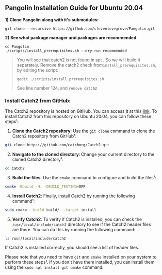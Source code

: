 ## Pangolin Installation Guide for Ubuntu 20.04
**1) Clone Pangolin along with it's submodules:**
```
git clone --recursive https://github.com/stevenlovegrove/Pangolin.git
```
**2) See what package manager and packages are recommended**
```
cd Pangolin
./scripts/install_prerequisites.sh --dry-run recommended
```
> You will see that catch2 is not found in apt . So we will build it separately.
> Remove the catch2 check from``install_prerequisites.sh``, by editing the script:
> ```
> gedit ./scripts/install_prerequisites.sh
> ```
> See line number 124, and ``remove catch2``

### Install Catch2 from GitHub:
The Catch2 repository is hosted on GitHub. You can access it at this [link](^2^). To install Catch2 from this repository on Ubuntu 20.04, you can follow these steps¹:

1. **Clone the Catch2 repository**: Use the `git clone` command to clone the Catch2 repository from GitHub¹:

```bash
git clone https://github.com/catchorg/Catch2.git
```

2. **Navigate to the cloned directory**: Change your current directory to the cloned Catch2 directory¹:

```bash
cd Catch2
```

3. **Build the files**: Use the `cmake` command to configure and build the files¹:

```bash
cmake -Bbuild -H. -DBUILD_TESTING=OFF
```

4. **Install Catch2**: Finally, install Catch2 by running the following command¹:

```bash
sudo cmake --build build/ --target install
```

5. **Verify Catch2**: To verify if Catch2 is installed, you can check the `/usr/local/include/catch2` directory to see if the Catch2 header files are there. You can do this by running the following command:

```bash
ls /usr/local/include/catch2
```

If Catch2 is installed correctly, you should see a list of header files.

Please note that you need to have `git` and `cmake` installed on your system to perform these steps¹. If you don't have them installed, you can install them using the `sudo apt install git cmake` command.
